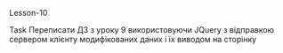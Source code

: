 Lesson-10



Task
Переписати ДЗ з уроку 9 використовуючи JQuery з відправкою сервером клієнту модифікованих даних і їх виводом на сторінку

